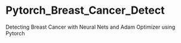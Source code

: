 # Pytorch_Breast_Cancer_Detect
Detecting Breast Cancer with Neural Nets and Adam Optimizer using Pytorch
